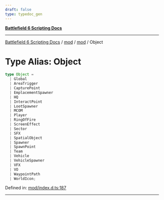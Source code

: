 ```yaml
---
draft: false
type: typedoc_gen
---
```


[**Battlefield 6 Scripting Docs**](../../../_index.md)

***

[Battlefield 6 Scripting Docs](../../../_index.md) / [mod](../../_index.md) / [mod](../_index.md) / Object

# Type Alias: Object

```ts
type Object = 
  | Global
  | AreaTrigger
  | CapturePoint
  | EmplacementSpawner
  | HQ
  | InteractPoint
  | LootSpawner
  | MCOM
  | Player
  | RingOfFire
  | ScreenEffect
  | Sector
  | SFX
  | SpatialObject
  | Spawner
  | SpawnPoint
  | Team
  | Vehicle
  | VehicleSpawner
  | VFX
  | VO
  | WaypointPath
  | WorldIcon;
```

Defined in: [mod/index.d.ts:187](https://github.com/battlefield-portal-community/portal-docs/blob/ff09b2690670f74de7e97198022e5a97ff1161ff/generators/santiago/mod/index.d.ts#L187)

------------------------
